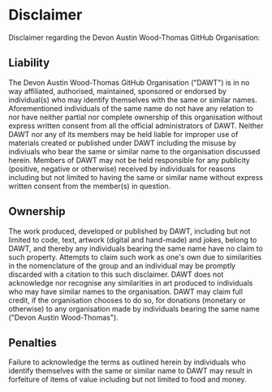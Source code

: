 # Disclaimer

Disclaimer regarding the Devon Austin Wood-Thomas GitHub Organisation:

## Liability

The Devon Austin Wood-Thomas GitHub Organisation ("DAWT") is in no way affiliated, authorised, maintained, sponsored or endorsed by individual(s) who may identify themselves with the same or similar names. Aforementioned individuals of the same name do not have any relation to nor have neither partial nor complete ownership of this organisation without express written consent from all the official administrators of DAWT. Neither DAWT nor any of its members may be held liable for improper use of materials created or published under DAWT including the misuse by indiviuals who bear the same or similar name to the organisation discussed herein. Members of DAWT may not be held responsible for any publicity (positive, negative or otherwise) received by individuals for reasons including but not limited to having the same or similar name without express written consent from the member(s) in question.

## Ownership

The work produced, developed or published by DAWT, including but not limited to code, text, artwork (digital and hand-made) and jokes, belong to DAWT, and thereby any individuals bearing the same name have no claim to such property. Attempts to claim such work as one's own due to similarities in the nomenclature of the group and an individual may be promptly discarded with a citation to this such disclaimer. DAWT does not acknowledge nor recognise any similarities in art produced to individuals who may have similar names to the organisation. DAWT may claim full credit, if the organisation chooses to do so, for donations (monetary or otherwise) to any organisation made by individuals bearing the same name ("Devon Austin Wood-Thomas").

## Penalties

Failure to acknowledge the terms as outlined herein by individuals who identify themselves with the same or similar name to DAWT may result in forfeiture of items of value including but not limited to food and money.
